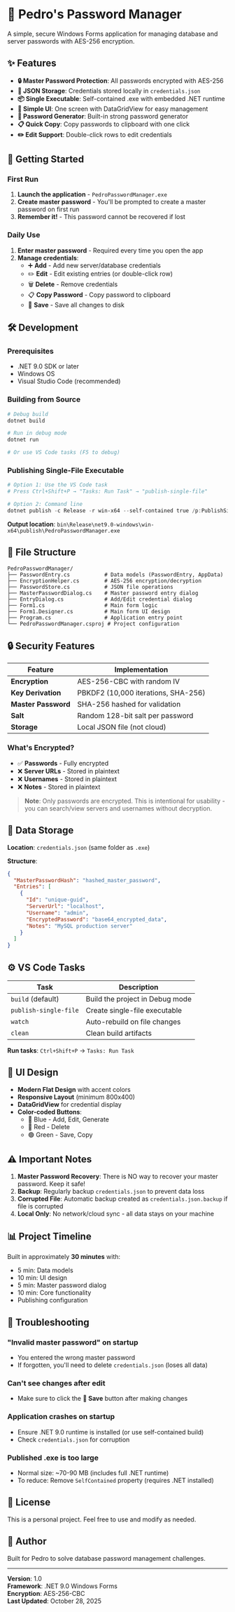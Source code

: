 # 🔐 Pedro's Password Manager

A simple, secure Windows Forms application for managing database and server passwords with AES-256 encryption.

## ✨ Features

- **🔒 Master Password Protection**: All passwords encrypted with AES-256
- **💾 JSON Storage**: Credentials stored locally in `credentials.json`
- **📦 Single Executable**: Self-contained .exe with embedded .NET runtime
- **🎯 Simple UI**: One screen with DataGridView for easy management
- **🔑 Password Generator**: Built-in strong password generator
- **📋 Quick Copy**: Copy passwords to clipboard with one click
- **✏️ Edit Support**: Double-click rows to edit credentials

## 🚀 Getting Started

### First Run

1. **Launch the application** - `PedroPasswordManager.exe`
2. **Create master password** - You'll be prompted to create a master password on first run
3. **Remember it!** - This password cannot be recovered if lost

### Daily Use

1. **Enter master password** - Required every time you open the app
2. **Manage credentials**:
   - ➕ **Add** - Add new server/database credentials
   - ✏️ **Edit** - Edit existing entries (or double-click row)
   - 🗑️ **Delete** - Remove credentials
   - 📋 **Copy Password** - Copy password to clipboard
   - 💾 **Save** - Save all changes to disk

## 🛠️ Development

### Prerequisites

- .NET 9.0 SDK or later
- Windows OS
- Visual Studio Code (recommended)

### Building from Source

```powershell
# Debug build
dotnet build

# Run in debug mode
dotnet run

# Or use VS Code tasks (F5 to debug)
```

### Publishing Single-File Executable

```powershell
# Option 1: Use the VS Code task
# Press Ctrl+Shift+P → "Tasks: Run Task" → "publish-single-file"

# Option 2: Command line
dotnet publish -c Release -r win-x64 --self-contained true /p:PublishSingleFile=true
```

**Output location**: `bin\Release\net9.0-windows\win-x64\publish\PedroPasswordManager.exe`

## 📁 File Structure

```
PedroPasswordManager/
├── PasswordEntry.cs           # Data models (PasswordEntry, AppData)
├── EncryptionHelper.cs        # AES-256 encryption/decryption
├── PasswordStore.cs           # JSON file operations
├── MasterPasswordDialog.cs    # Master password entry dialog
├── EntryDialog.cs             # Add/Edit credential dialog
├── Form1.cs                   # Main form logic
├── Form1.Designer.cs          # Main form UI design
├── Program.cs                 # Application entry point
└── PedroPasswordManager.csproj # Project configuration
```

## 🔒 Security Features

| Feature | Implementation |
|---------|---------------|
| **Encryption** | AES-256-CBC with random IV |
| **Key Derivation** | PBKDF2 (10,000 iterations, SHA-256) |
| **Master Password** | SHA-256 hashed for validation |
| **Salt** | Random 128-bit salt per password |
| **Storage** | Local JSON file (not cloud) |

### What's Encrypted?

- ✅ **Passwords** - Fully encrypted
- ❌ **Server URLs** - Stored in plaintext
- ❌ **Usernames** - Stored in plaintext
- ❌ **Notes** - Stored in plaintext

> **Note**: Only passwords are encrypted. This is intentional for usability - you can search/view servers and usernames without decryption.

## 📝 Data Storage

**Location**: `credentials.json` (same folder as `.exe`)

**Structure**:
```json
{
  "MasterPasswordHash": "hashed_master_password",
  "Entries": [
    {
      "Id": "unique-guid",
      "ServerUrl": "localhost",
      "Username": "admin",
      "EncryptedPassword": "base64_encrypted_data",
      "Notes": "MySQL production server"
    }
  ]
}
```

## ⚙️ VS Code Tasks

| Task | Description |
|------|-------------|
| `build` (default) | Build the project in Debug mode |
| `publish-single-file` | Create single-file executable |
| `watch` | Auto-rebuild on file changes |
| `clean` | Clean build artifacts |

**Run tasks**: `Ctrl+Shift+P` → `Tasks: Run Task`

## 🎨 UI Design

- **Modern Flat Design** with accent colors
- **Responsive Layout** (minimum 800x400)
- **DataGridView** for credential display
- **Color-coded Buttons**:
  - 🔵 Blue - Add, Edit, Generate
  - 🔴 Red - Delete
  - 🟢 Green - Save, Copy

## ⚠️ Important Notes

1. **Master Password Recovery**: There is NO way to recover your master password. Keep it safe!
2. **Backup**: Regularly backup `credentials.json` to prevent data loss
3. **Corrupted File**: Automatic backup created as `credentials.json.backup` if file is corrupted
4. **Local Only**: No network/cloud sync - all data stays on your machine

## 📊 Project Timeline

Built in approximately **30 minutes** with:
- 5 min: Data models
- 10 min: UI design
- 5 min: Master password dialog
- 10 min: Core functionality
- Publishing configuration

## 🐛 Troubleshooting

### "Invalid master password" on startup
- You entered the wrong master password
- If forgotten, you'll need to delete `credentials.json` (loses all data)

### Can't see changes after edit
- Make sure to click the **💾 Save** button after making changes

### Application crashes on startup
- Ensure .NET 9.0 runtime is installed (or use self-contained build)
- Check `credentials.json` for corruption

### Published .exe is too large
- Normal size: ~70-90 MB (includes full .NET runtime)
- To reduce: Remove `SelfContained` property (requires .NET installed)

## 📄 License

This is a personal project. Feel free to use and modify as needed.

## 👤 Author

Built for Pedro to solve database password management challenges.

---

**Version**: 1.0  
**Framework**: .NET 9.0 Windows Forms  
**Encryption**: AES-256-CBC  
**Last Updated**: October 28, 2025
